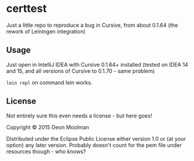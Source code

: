 # certtest

Just a little repo to reproduce a bug in Cursive, from about 0.1.64 (the rework of Leiningen integration)

## Usage

Just open in IntelliJ IDEA with Cursive 0.1.64+ installed (tested on IDEA 14 and 15, and
all versions of Cursive to 0.1.70 - same problem)

`lein repl` on command lein works.

## License

Not entirely sure this even needs a license - but here goes!

Copyright © 2015 Deon Moolman

Distributed under the Eclipse Public License either version 1.0 or (at
your option) any later version. Probably doesn't count for the pem file under resources
though - who knows?
